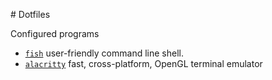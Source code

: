 # Dotfiles

Configured programs

- [`fish`](fish/README.md) user-friendly command line shell.
- [`alacritty`](alacritty/README.md) fast, cross-platform, OpenGL terminal emulator
